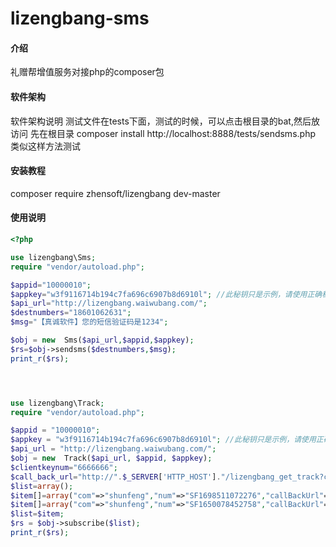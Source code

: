 # lizengbang-sms

#### 介绍
礼赠帮增值服务对接php的composer包

#### 软件架构
软件架构说明
测试文件在tests下面，测试的时候，可以点击根目录的bat,然后放访问
先在根目录 composer install
http://localhost:8888/tests/sendsms.php
类似这样方法测试

#### 安装教程
composer require zhensoft/lizengbang  dev-master  


#### 使用说明

```php 
<?php

use lizengbang\Sms;
require "vendor/autoload.php";

$appid="10000010";
$appkey="w3f9116714b194c7fa696c6907b8d6910l"; //此秘钥只是示例，请使用正确秘钥
$api_url="http://lizengbang.waiwubang.com/";
$destnumbers="18601062631";
$msg="【真诚软件】您的短信验证码是1234";

$obj = new  Sms($api_url,$appid,$appkey);
$rs=$obj->sendsms($destnumbers,$msg);
print_r($rs);




use lizengbang\Track;
require "vendor/autoload.php";

$appid = "10000010";
$appkey = "w3f9116714b194c7fa696c6907b8d6910l"; //此秘钥只是示例，请使用正确秘钥
$api_url = "http://lizengbang.waiwubang.com/";
$obj = new  Track($api_url, $appid, $appkey);
$clientkeynum="6666666";
$call_back_url="http://".$_SERVER['HTTP_HOST']."/lizengbang_get_track?clientkeynum=".$clientkeynum;
$list=array();
$item[]=array("com"=>"shunfeng","num"=>"SF1698511072276","callBackUrl"=>$call_back_url);
$item[]=array("com"=>"shunfeng","num"=>"SF1650078452758","callBackUrl"=>$call_back_url);
$list=$item;
$rs = $obj->subscribe($list);
print_r($rs);



```

